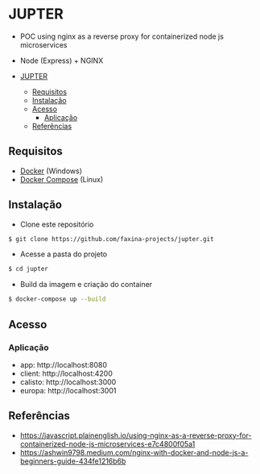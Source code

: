 # JUPTER

- POC using nginx as a reverse proxy for containerized node js microservices
- Node (Express) + NGINX

- [JUPTER](#jupter)
  - [Requisitos](#requisitos)
  - [Instalação](#instalação)
  - [Acesso](#acesso)
    - [Aplicação](#aplicação)
  - [Referências](#references)

## Requisitos

- [Docker](https://www.docker.com/get-started) (Windows)
- [Docker Compose](https://docs.docker.com/compose/install/) (Linux)

## Instalação

- Clone este repositório

```bash
$ git clone https://github.com/faxina-projects/jupter.git
```

- Acesse a pasta do projeto

```bash
$ cd jupter
```

- Build da imagem e criação do container

```bash
$ docker-compose up --build
```

## Acesso

### Aplicação

- app: http://localhost:8080
- client: http://localhost:4200
- calisto: http://localhost:3000
- europa: http://localhost:3001

## Referências
- https://javascript.plainenglish.io/using-nginx-as-a-reverse-proxy-for-containerized-node-js-microservices-e7c4800f05a1
- https://ashwin9798.medium.com/nginx-with-docker-and-node-js-a-beginners-guide-434fe1216b6b
